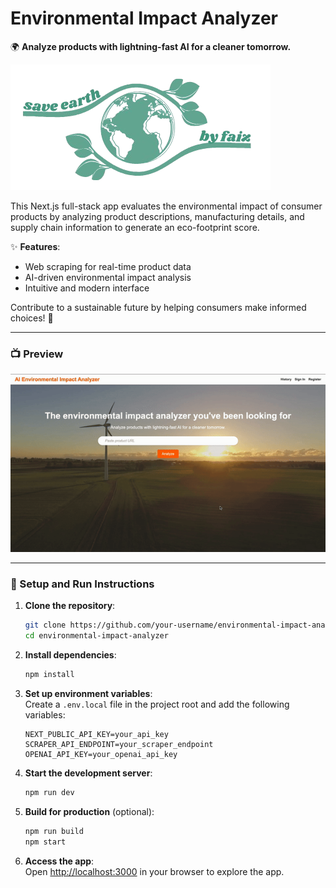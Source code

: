 

# Environmental Impact Analyzer  
🌍 **Analyze products with lightning-fast AI for a cleaner tomorrow.**

![Logo](https://github.com/CrzyF/AI-Environmental-Impact-Analyzer/blob/main/public/logo.png)

This Next.js full-stack app evaluates the environmental impact of consumer products by analyzing product descriptions, manufacturing details, and supply chain information to generate an eco-footprint score.  

✨ **Features**:  
- Web scraping for real-time product data  
- AI-driven environmental impact analysis  
- Intuitive and modern interface  

Contribute to a sustainable future by helping consumers make informed choices! 🚀  

---

### 📺 **Preview**

![App Preview](https://github.com/CrzyF/AI-Environmental-Impact-Analyzer/blob/main/public/preview.gif)

---

### 🔧 Setup and Run Instructions  

1. **Clone the repository**:  
   ```bash
   git clone https://github.com/your-username/environmental-impact-analyzer.git
   cd environmental-impact-analyzer
   ```

2. **Install dependencies**:  
   ```bash
   npm install
   ```

3. **Set up environment variables**:  
   Create a `.env.local` file in the project root and add the following variables:  
   ```env
   NEXT_PUBLIC_API_KEY=your_api_key
   SCRAPER_API_ENDPOINT=your_scraper_endpoint
   OPENAI_API_KEY=your_openai_api_key
   ```

4. **Start the development server**:  
   ```bash
   npm run dev
   ```

5. **Build for production** (optional):  
   ```bash
   npm run build
   npm start
   ```

6. **Access the app**:  
   Open [http://localhost:3000](http://localhost:3000) in your browser to explore the app.
